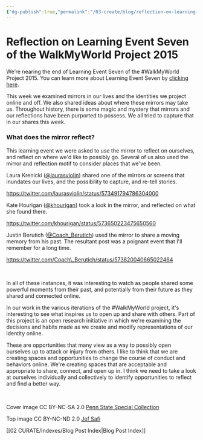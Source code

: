 ```yaml
---
{"dg-publish":true,"permalink":"/03-create/blog/reflection-on-learning-event-seven-of-the-walk-my-world-project-2015/","title":"Reflection on Learning Event Seven of the #WalkMyWorld Project 2015","tags":["walkmyworld"]}
---
```


# Reflection on Learning Event Seven of the WalkMyWorld Project 2015

We’re nearing the end of Learning Event Seven of the #WalkMyWorld Project 2015. You can learn more about Learning Event Seven by [clicking here](https://sites.google.com/site/walkmyworldproject/2015-learning-events/the-mirror).

This week we examined mirrors in our lives and the identities we project online and off. We also shared ideas about where these mirrors may take us. Throughout history, there is some magic and mystery that mirrors and our reflections have been purported to possess. We all tried to capture that in our shares this week.

### What does the mirror reflect?

This learning event we were asked to use the mirror to reflect on ourselves, and reflect on where we'd like to possibly go. Several of us also used the mirror and reflection motif to consider places that we've been.

Laura Krenicki ([@laurasviolin](https://twitter.com/laurasviolin)) shared one of the mirrors or screens that inundates our lives, and the possibility to capture, and re-tell stories.

https://twitter.com/laurasviolin/status/573491794786304000

Kate Hourigan ([@khourigan](https://twitter.com/khourigan)) took a look in the mirror, and reflected on what she found there.

https://twitter.com/khourigan/status/573650223475650560

Justin Berutich ([@Coach\_Berutich](https://twitter.com/Coach_Berutich)) used the mirror to share a moving memory from his past. The resultant post was a poignant event that I'll remember for a long time.

https://twitter.com/Coach\_Berutich/status/573820040665022464

 

In all of these instances, it was interesting to watch as people shared some powerful moments from their past, and potentially from their future as they shared and connected online.

In our work in the various iterations of the #WalkMyWorld project, it's interesting to see what inspires us to open up and share with others. Part of this project is an open research initiative in which we're examining the decisions and habits made as we create and modify representations of our identity online.

These are opportunities that many view as a way to possibly open ourselves up to attack or injury from others. I like to think that we are creating spaces and opportunities to change the course of conduct and behaviors online. We're creating spaces that are acceptable and appropriate to share, connect, and open up in. I think we need to take a look at ourselves individually and collectively to identify opportunities to reflect and find a better way.

 

Cover image CC BY-NC-SA 2.0 [Penn State Special Collection](https://www.flickr.com/photos/pennstatespecial/8476283206/in/photolist-4Rpopg-dV2aFU-7fwSy4-dUsyPZ-dV2aF7-39mwr9-bacYRF-dUsyKT-dS9vir-dUu8qt-dUu8r8-d2CRcW-dUyaZL-a2yV4o-dUyaZ5-cdZyKj-61JiYR-a2yU6b-dUVA9V-9sS9C1-dUzJVN-dUsyMP-dUsyKg-dUzJZ7-jmjHm2-a2yViS-9sPaNe-94SnX6-dUMvAZ-dUMvoT-dUTbh5-dUMvxc-dUMw7i-dUMvjX-dUMwDc-dUT6R5-dUMvPv-dUMvtH-dS9vjc-a2w2F8-7xJi3Y-iyvDJK-dSfAT3-a2yV9s-dUzJWq-9sP8SX-8w3XMj-bad7n6-baegP8-bad9w6)

Top image CC BY-NC-ND 2.0 [Jef Safi](https://www.flickr.com/photos/jef_safi/324146472/in/photolist-52sD2h-5t2yNG-kVnxd-gAYro-5AMd4f-7qa25N-57LDXo-9UgZfN-uDksh-9nW27K-aTJnGi-5ymv7A-dUnFR-q9yTSV-5XXsfW-5ymv7y-6hJzym-bc5g7X-93PsrC-nWogf1-6tWDy1-9UgZgf-CU4fs-4sGtGj-3beDrC-6xQb1u-5dD4pu-7qa25Y-5t2yNs-4S7pin-8jxm1s-a3Zncd-LFAN4-8vNCPH-8RaUau-6NwxoZ-sATrK-b3V8ur-8iwTEb-561BJy-eyM2a-5rkjjC-8DCg3h-6Nwxoa-6jJUGi-2ZHVq-5AMd4w-o6XNsp-4EvBZB-5pw3gx)

[[02 CURATE/Indexes/Blog Post Index\|Blog Post Index]]